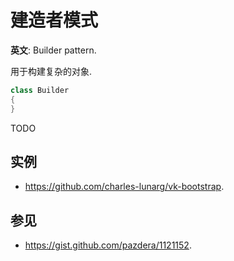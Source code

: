 # 建造者模式

**英文**: Builder pattern.  

用于构建复杂的对象.  

```cpp
class Builder
{
}
```

TODO

## 实例

- <https://github.com/charles-lunarg/vk-bootstrap>.

## 参见

- <https://gist.github.com/pazdera/1121152>.